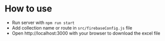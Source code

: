 # How to use

* Run server with ```npm run start```
* Add collection name or route in ```src/firebaseConfig.js``` file
* Open http://localhost:3000 with your browser to download the excel file
